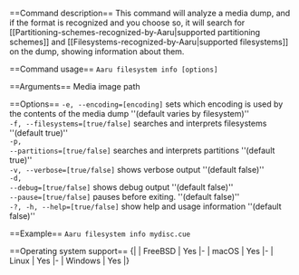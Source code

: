 ==Command description==
This command will analyze a media dump, and if the format is recognized and you choose so, it will search for [[Partitioning-schemes-recognized-by-Aaru|supported partitioning schemes]] and [[Filesystems-recognized-by-Aaru|supported filesystems]] on the dump, showing information about them.

==Command usage==
<code>Aaru filesystem info [options] <image-path></code>

==Arguments==
<code><image-path></code> Media image path<br />

==Options==
<code>-e, --encoding=[encoding]</code> sets which encoding is used by the contents of the media dump ''(default varies by filesystem)''<br />
<code>-f, --filesystems=[true/false]</code> searches and interprets filesystems ''(default true)''<br />
<code>-p, --partitions=[true/false]</code> searches and interprets partitions ''(default true)''<br />
<code>-v, --verbose=[true/false]</code> shows verbose output ''(default false)''<br />
<code>-d, --debug=[true/false]</code> shows debug output ''(default false)''<br />
<code>--pause=[true/false]</code> pauses before exiting. ''(default false)''<br />
<code>-?, -h, --help=[true/false]</code> show help and usage information ''(default false)''<br />

==Example==
<code>Aaru filesystem info mydisc.cue</code>

==Operating system support==
{|
| FreeBSD
| Yes
|-
| macOS
| Yes
|-
| Linux
| Yes
|-
| Windows
| Yes
|}